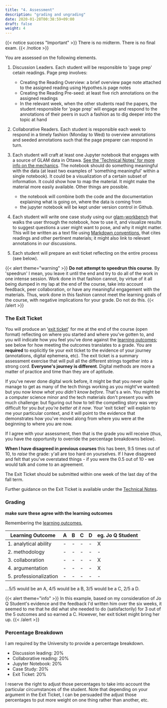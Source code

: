 ```yaml
---
title: "4. Assessment"
description: "grading and ungrading"
date: 2020-01-28T00:38:59+09:00
draft: false
weight: 4
---
```

{{< notice success "Important" >}}
There is no midterm. There is no final exam.
{{< /notice >}}

You are assessed on the following elements.

1. Discussion Leaders. Each student will be responsible to 'page prep' cetain readings. Page prep involves:
	- Creating the Reading Overview: a brief overview page note attached to the assigned reading using Hypothes.is page notes
	- Creating the Reading Pre-seed: at least five rich annotations on the assigned readings
	- In the relevant week, when the other students read the papers, the student responsible for 'page prep' will engage and respond to the annotations of their peers in such a fashion as to dig deeper into the topic at hand

2. Collaborative Readers. Each student is responsible each week to respond in a timely fashion (Monday to Wed) to overview annotations and seeded annotations such that the page preparer can respond in turn.

3. Each student will craft at least one Jupyter notebook that engages with a source of GLAM data in Ottawa. [See the 'Technical Notes' for more info on the mechanics](/building/). The notebook should do something meaningful with the data (at least two examples of 'something meaningful' within a single notebook). It could be a visualization of a certain subset of information. It could show how to map the material. It might make the material more easily available. Other things are possible.
	- the notebook will combine both the code and the documentation explaining what is going on, where the data is coming from
	- the jupyter notebook will be kept under version control in Github.

4. Each student will write one case study using our [glam-workbench](/building/) that walks the user through the notebook, how to use it, and visualize results to suggest questions a user might want to pose, and why it might matter. This will be written as a text file using [Markdown conventions](https://www.markdownguide.org/cheat-sheet), that cites readings and other pertinent materials; it might also link to relevant annotations in our discussions.

5. Each student will prepare an exit ticket reflecting on the entire process (see below).


{{< alert theme="warning" >}}
**Do not attempt to speedrun this course**. By 'speedrun' I mean, you leave it until the end and try to do all of the work in one intense session. Work done in that fashion cannot, by virtue of it all being dumped in my lap at the end of the course, take into account feedback, peer collaboration, or have any meaningful engagement with the materials. Thus, work done in this fashion cannot meet the learning goals of the course, with negative implications for your grade. Do not do this.
{{< /alert >}}

### The Exit Ticket

You will produce an '[exit ticket](/building/et-guidance/)' for me at the end of the course (open format) reflecting on where you started and where you've gotten to, and you will indicate how you feel you've done against the [learning outcomes](docs/2-learning-outcomes); see below for how meeting the outcomes translates to a grade. You are **required** to explicitly tie your exit ticket to the evidence of your journey (annotations, digital ephemera, etc). The exit ticket is a summary assessment exercise that will pull all the different strings together into a strong cord. **Everyone's journey is different**. Digital methods are more a matter of practice and time than they are of aptitude.

If you've never done digital work before, it might be that you never quite manage to get as many of the tech things working as you might've wanted: but you now know _what you didn't know before_. That's a win. You might be a computer science minor and the tech materials don't present you with much challenge: but figuring out how to tell the compelling story was very difficult for you _but you're better at it now_. Your 'exit ticket' will explain to me your particular context, and it will point to the evidence that demonstrates how you've moved along from where you were at the beginning to where you are now.

If I agree with your assessment, then that is the grade you will receive (thus, you have the opportunity to override the percentage breakdowns below).

**When I have disagreed in previous courses** this has been, 9.5 times out of 10, to _raise_ the grade: y'all are too hard on yourselves. If I have disagreed and felt that you've overstated things - if you were the 0.5 out of 10 - we would talk and come to an agreement.

The Exit Ticket should be submitted within one week of the last day of the fall term.

Further guidance on the Exit Ticket is available under the [Technical Notes](/building/et-guidance/).

### Grading

**make sure these agree with the learning outcomes**

Remembering the [learning outcomes](docs/2-learning-outcomes),

|Learning Outcome|A|B|C|D|eg. Jo Q Student|
|----------------|-|-|-|-|-|
|1. analytical ability|-|-|-|-|X|
|2. methodology|-|-|-|-|-|
|3. collaboration|-|-|-|-|X|
|4. argumentation|-|-|-|-|X|
|5. professionalization|-|-|-|-|-|

...5/5 would be an A, 4/5 would be a B, 3/5 would be a C, 2/5 a D.

{{< alert theme="info" >}}
In this example, based on my consideration of Jo Q Student's evidence and the feedback I'd written him over the six weeks, it seemed to me that he did what she needed to do (satisfactorily) for 3 out of the 5 outcomes and so earned a C. However, her exit ticket might bring her up.
{{< /alert >}}

### Percentage Breakdown

I am required by the University to provide a percentage breakdown.

+ Discussion leading: 20%
+ Collaborative reading: 20%
+ Jupyter Notebook: 20%
+ Case Study: 20%
+ Exit Ticket: 20%

I reserve the right to adjust those percentages to take into account the particular circumstances of the student. Note that depending on your argument in the Exit Ticket, I can be persuaded the adjust those percentages to put more weight on one thing rather than another, etc.
